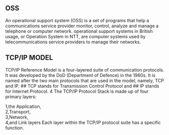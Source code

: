 ## OSS

<p> An operational support system (OSS) is a set of programs that help a communications service provider monitor, control,
    analyze and manage a telephone or computer network.
    operational support systems in British usage, or Operation System in NTT, are computer systems used by telecommunications service providers to manage their networks.
</p>

## TCP/IP MODEL

<p> TCP/IP Reference Model is a four-layered suite of communication protocols. It was developed by the DoD (Department of Defence) in the 1960s. It is named after the two main protocols that are used in the model, namely, TCP and IP.
## TCP stands for Transmission Control Protocol and 
## IP stands for Internet Protocol. 
4 The TCP/IP Protocol Stack is made up of four primary layers:
    
 1,the Application, </br>
 2,Transport, </br>
 3,Network, </br>
 4,and Link layers  Each layer within the TCP/IP protocol suite has a specific function.
